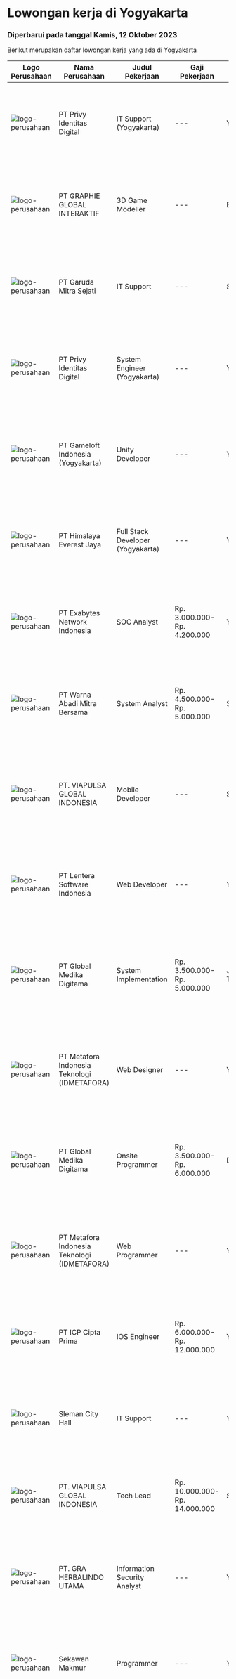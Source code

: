 
  # Lowongan kerja di Yogyakarta

  ### Diperbarui pada tanggal Kamis, 12 Oktober 2023

  Berikut merupakan daftar lowongan kerja yang ada di Yogyakarta

  |Logo Perusahaan | Nama Perusahaan | Judul Pekerjaan | Gaji Pekerjaan | Lokasi | Deskripsi | Tanggal diunggah | Pranala |
  | -------------- | --------------- | --------------- | --------- | --------- | -------------- | ------- | ----------- |
  |![logo-perusahaan](https://image-service-cdn.seek.com.au/f4390065daf709507a5268a0164d1e82e2741e2c/ee4dce1061f3f616224767ad58cb2fc751b8d2dc)|PT Privy Identitas Digital|IT Support (Yogyakarta)|---|Yogyakarta|About usPrivy is Indonesia's market leader in Digital Signature and Digital Identity, with more than 40 million verified users and more than 2.600...|Senin, 09 Oktober 2023|https://www.jobstreet.co.id/id/job/it-support-yogyakarta-4492574?token=0~055bc12e-3b4f-4f9e-b4d6-9cdecb959da2&sectionRank=1&jobId=jobstreet-id-job-4492574|
|![logo-perusahaan](https://image-service-cdn.seek.com.au/4cf2a680e40684f2c1e45f1d04725525a26ebc67/ee4dce1061f3f616224767ad58cb2fc751b8d2dc)|PT GRAPHIE GLOBAL INTERAKTIF|3D Game Modeller|---|Bali|Job Responsibilities: Creating 3D Model character for game Smoothing a 3D file Editing 3D File UV Unwrap texturing Humanoid Rigging Required Software...|Selasa, 03 Oktober 2023|https://www.jobstreet.co.id/id/job/3d-game-modeller-4486438?token=0~055bc12e-3b4f-4f9e-b4d6-9cdecb959da2&sectionRank=2&jobId=jobstreet-id-job-4486438|
|![logo-perusahaan](https://image-service-cdn.seek.com.au/54639f2b4dc054188c802440b16462224c65de60/ee4dce1061f3f616224767ad58cb2fc751b8d2dc)|PT Garuda Mitra Sejati|IT Support|---|Sleman|Deskripsi Pekerjaan : Mengkondisikan jaringan agar terkondisi jaringan untuk menjamin data kinerja. Monitoring jaringan secara keseluruhan baik secara...|Selasa, 10 Oktober 2023|https://www.jobstreet.co.id/id/job/it-support-4493635?token=0~055bc12e-3b4f-4f9e-b4d6-9cdecb959da2&sectionRank=3&jobId=jobstreet-id-job-4493635|
|![logo-perusahaan](https://image-service-cdn.seek.com.au/f4390065daf709507a5268a0164d1e82e2741e2c/ee4dce1061f3f616224767ad58cb2fc751b8d2dc)|PT Privy Identitas Digital|System Engineer (Yogyakarta)|---|Yogyakarta|About usPrivy is Indonesia's market leader in Digital Signature and Digital Identity, with more than 40 million verified users and more than 2.600...|Senin, 09 Oktober 2023|https://www.jobstreet.co.id/id/job/system-engineer-yogyakarta-4492597?token=0~055bc12e-3b4f-4f9e-b4d6-9cdecb959da2&sectionRank=4&jobId=jobstreet-id-job-4492597|
|![logo-perusahaan](https://image-service-cdn.seek.com.au/0daa4958d250bc94afa505066b2907db3257e6fc/ee4dce1061f3f616224767ad58cb2fc751b8d2dc)|PT Gameloft Indonesia (Yogyakarta)|Unity Developer|---|Yogyakarta|Job DescriptionAs a member of the development team, you will be responsible for below responsibilities: Take part in the development of mini games...|Rabu, 11 Oktober 2023|https://www.jobstreet.co.id/id/job/unity-developer-4495267?token=0~055bc12e-3b4f-4f9e-b4d6-9cdecb959da2&sectionRank=5&jobId=jobstreet-id-job-4495267|
|![logo-perusahaan](https://image-service-cdn.seek.com.au/918057ce7efa9e47b516240b9a1604a6c65ba38c/ee4dce1061f3f616224767ad58cb2fc751b8d2dc)|PT Himalaya Everest Jaya|Full Stack Developer (Yogyakarta)|---|Yogyakarta|Job Description: Design, develop and maintain web applications (Back end &amp; Front end) Coordinate with stakeholders from Product, Design, and other...|Senin, 09 Oktober 2023|https://www.jobstreet.co.id/id/job/full-stack-developer-yogyakarta-4492408?token=0~055bc12e-3b4f-4f9e-b4d6-9cdecb959da2&sectionRank=6&jobId=jobstreet-id-job-4492408|
|![logo-perusahaan](https://image-service-cdn.seek.com.au/25233e4400051c090a40c7fb0f8b3fe80ef9a9b4/ee4dce1061f3f616224767ad58cb2fc751b8d2dc)|PT Exabytes Network Indonesia|SOC Analyst|Rp. 3.000.000-Rp. 4.200.000|Yogyakarta|We are seeking a skilled SOC analyst L1 to join our team. The ideal candidate will be responsible for ensuring the security of our systems, networks,...|Jumat, 06 Oktober 2023|https://www.jobstreet.co.id/id/job/soc-analyst-4491010?token=0~055bc12e-3b4f-4f9e-b4d6-9cdecb959da2&sectionRank=7&jobId=jobstreet-id-job-4491010|
|![logo-perusahaan](https://image-service-cdn.seek.com.au/095fb9a60c244fd376308f5a5e73656e33869e8f/ee4dce1061f3f616224767ad58cb2fc751b8d2dc)|PT Warna Abadi Mitra Bersama|System Analyst|Rp. 4.500.000-Rp. 5.000.000|Sleman|System Analyst PT. Warna Abadi Mitra Bersama atau lebih dikenal dengan Toko Cat Warna Abadi (WAWAWA) adalah toko cat terbesar di Pulau Jawa dan saat...|Jumat, 06 Oktober 2023|https://www.jobstreet.co.id/id/job/system-analyst-4491295?token=0~055bc12e-3b4f-4f9e-b4d6-9cdecb959da2&sectionRank=8&jobId=jobstreet-id-job-4491295|
|![logo-perusahaan](https://image-service-cdn.seek.com.au/145797e7ca3c4cfd8e03031932425f9ada877698/ee4dce1061f3f616224767ad58cb2fc751b8d2dc)|PT. VIAPULSA GLOBAL INDONESIA|Mobile Developer|---|Sleman|Requirements: 2-3 years of experience in mobile development. Proficiency in frontend technologies (HTML, CSS, JavaScript) is a must for all Experience...|Senin, 09 Oktober 2023|https://www.jobstreet.co.id/id/job/mobile-developer-4492659?token=0~055bc12e-3b4f-4f9e-b4d6-9cdecb959da2&sectionRank=9&jobId=jobstreet-id-job-4492659|
|![logo-perusahaan](https://image-service-cdn.seek.com.au/91d21c84de0848d6a3d196b3a5bfd8e060a48d15/ee4dce1061f3f616224767ad58cb2fc751b8d2dc)|PT Lentera Software Indonesia|Web Developer|---|Yogyakarta|Qualifications:1. Experienced on framework CI 4 is preferable2. Having experience on mongodb, mariadb, mysqldb3. Knowing and understand on redis4....|Senin, 09 Oktober 2023|https://www.jobstreet.co.id/id/job/web-developer-4493543?token=0~055bc12e-3b4f-4f9e-b4d6-9cdecb959da2&sectionRank=10&jobId=jobstreet-id-job-4493543|
|![logo-perusahaan](https://image-service-cdn.seek.com.au/39c06919f88ea35ae3ab49c926ad528faf2ea88b/ee4dce1061f3f616224767ad58cb2fc751b8d2dc)|PT Global Medika Digitama|System Implementation|Rp. 3.500.000-Rp. 5.000.000|Jawa Timur|Syarat Kualifikasi Memiliki kemampuan komunikasi interpersonal yang baik Mampu bekerja secara multitasking &amp; manajemen waktu yang efisien Mampu...|Selasa, 03 Oktober 2023|https://www.jobstreet.co.id/id/job/system-implementation-4486644?token=0~055bc12e-3b4f-4f9e-b4d6-9cdecb959da2&sectionRank=11&jobId=jobstreet-id-job-4486644|
|![logo-perusahaan](https://image-service-cdn.seek.com.au/4d7c6cdbc3083d4c870b62d0843cf9651e659293/ee4dce1061f3f616224767ad58cb2fc751b8d2dc)|PT Metafora Indonesia Teknologi (IDMETAFORA)|Web Designer|---|Yogyakarta|PT Metafora Indonesia Teknologi merupakan sebuah perusahaan IT Solution yang bergerak di bidang jasa pembuatan website, sistem informasi berbasis web,...|Senin, 09 Oktober 2023|https://www.jobstreet.co.id/id/job/web-designer-1037154709?token=0~055bc12e-3b4f-4f9e-b4d6-9cdecb959da2&sectionRank=12&jobId=jobstreet-id-job-1037154709|
|![logo-perusahaan](https://image-service-cdn.seek.com.au/39c06919f88ea35ae3ab49c926ad528faf2ea88b/ee4dce1061f3f616224767ad58cb2fc751b8d2dc)|PT Global Medika Digitama|Onsite Programmer|Rp. 3.500.000-Rp. 6.000.000|Denpasar|Syarat Kualifikasi : Lulusan Sarjana bidang Ilmu Komputer/Teknologi Informasi atau bidang terkait. Pengalaman kerja minimal 1 tahun sebagai Programmer...|Selasa, 03 Oktober 2023|https://www.jobstreet.co.id/id/job/onsite-programmer-4486652?token=0~055bc12e-3b4f-4f9e-b4d6-9cdecb959da2&sectionRank=13&jobId=jobstreet-id-job-4486652|
|![logo-perusahaan](https://image-service-cdn.seek.com.au/4d7c6cdbc3083d4c870b62d0843cf9651e659293/ee4dce1061f3f616224767ad58cb2fc751b8d2dc)|PT Metafora Indonesia Teknologi (IDMETAFORA)|Web Programmer|---|Yogyakarta|PT Metafora Indonesia Teknologi merupakan sebuah perusahaan Software Bisnis / Software ERP yang didirikan oleh M Abdurrohman Alhafidz pada tahun 2014....|Senin, 09 Oktober 2023|https://www.jobstreet.co.id/id/job/web-programmer-1037153846?token=0~055bc12e-3b4f-4f9e-b4d6-9cdecb959da2&sectionRank=14&jobId=jobstreet-id-job-1037153846|
|![logo-perusahaan](https://image-service-cdn.seek.com.au/f9a61a530fbecf7f0145f2ea56b5b4d8ccdad5d1/ee4dce1061f3f616224767ad58cb2fc751b8d2dc)|PT ICP Cipta Prima|IOS Engineer|Rp. 6.000.000-Rp. 12.000.000|Yogyakarta|Skills● Proficient with Swift, Objective-C and Cocoa Touch.● Have a solid understanding of the iOS platform.● Understanding of Apple’s design...|Rabu, 04 Oktober 2023|https://www.jobstreet.co.id/id/job/ios-engineer-4488970?token=0~055bc12e-3b4f-4f9e-b4d6-9cdecb959da2&sectionRank=15&jobId=jobstreet-id-job-4488970|
|![logo-perusahaan](https://image-service-cdn.seek.com.au/31621ca86d644419ddd5cee2d998426b6f667ca0/ee4dce1061f3f616224767ad58cb2fc751b8d2dc)|Sleman City Hall|IT Support|---|Yogyakarta|Kualifiaksi :  Usia Maks. 30 tahun Pendidikan minimal S1 Teknik Informatika/ Sistem Informasi/ Teknik Komputer Memiliki pengalaman dibidang IT lebih...|Minggu, 08 Oktober 2023|https://www.jobstreet.co.id/id/job/it-support-1037144023?token=0~055bc12e-3b4f-4f9e-b4d6-9cdecb959da2&sectionRank=16&jobId=jobstreet-id-job-1037144023|
|![logo-perusahaan](https://image-service-cdn.seek.com.au/145797e7ca3c4cfd8e03031932425f9ada877698/ee4dce1061f3f616224767ad58cb2fc751b8d2dc)|PT. VIAPULSA GLOBAL INDONESIA|Tech Lead|Rp. 10.000.000-Rp. 14.000.000|Sleman|Responsibilities: Determining project requirements and developing work schedules for the team. Delegating tasks and achieving daily, weekly, and...|Kamis, 05 Oktober 2023|https://www.jobstreet.co.id/id/job/tech-lead-4489174?token=0~055bc12e-3b4f-4f9e-b4d6-9cdecb959da2&sectionRank=17&jobId=jobstreet-id-job-4489174|
|![logo-perusahaan](https://image-service-cdn.seek.com.au/ec47df3a2c752fe4134d5f6b2140f24fd38a7c82/ee4dce1061f3f616224767ad58cb2fc751b8d2dc)|PT. GRA HERBALINDO UTAMA|Information Security Analyst|---|Yogyakarta|Pendidikan D3/S1 Jurusan TI, Ilmu Komputer atau setaraMemahami jaringan/network dan cyber securityMemiliki kemampuan analisa yang kuat, detail dan...|Minggu, 08 Oktober 2023|https://www.jobstreet.co.id/id/job/information-security-analyst-1037143615?token=0~055bc12e-3b4f-4f9e-b4d6-9cdecb959da2&sectionRank=18&jobId=jobstreet-id-job-1037143615|
|![logo-perusahaan](https://i.ibb.co/sqvTCh9/112815900-stock-vector-no-image-available-icon-flat-vector.webp)|Sekawan Makmur|Programmer|---|Yogyakarta|Persyaratan :1. Usia maksimal 30 Tahun2. Pendidikan minimal S1 Teknik Informasi atau jurusan yang relevan3. Domisili area DIY4. Berpengalaman...|Minggu, 08 Oktober 2023|https://www.jobstreet.co.id/id/job/programmer-1037143723?token=0~055bc12e-3b4f-4f9e-b4d6-9cdecb959da2&sectionRank=19&jobId=jobstreet-id-job-1037143723|
|![logo-perusahaan](https://i.ibb.co/sqvTCh9/112815900-stock-vector-no-image-available-icon-flat-vector.webp)|PT Mindo Small Business Solution|TECHNICAL ANALYST|Rp. 4.000.000-Rp. 7.000.000|Yogyakarta|Minimum Qualifications and Experience: Bachelor's degree in a related field. Minimum of 2 years of hands-on experience in technical support or a...|Senin, 02 Oktober 2023|https://www.jobstreet.co.id/id/job/technical-analyst-4485654?token=0~055bc12e-3b4f-4f9e-b4d6-9cdecb959da2&sectionRank=20&jobId=jobstreet-id-job-4485654|
|![logo-perusahaan](https://image-service-cdn.seek.com.au/2fa0b1687e37a77612dfa5c3dc8727b15099a71c/ee4dce1061f3f616224767ad58cb2fc751b8d2dc)|PT Zabran Internasional|Teknisi Laptop Outlet RL Jogja|---|Sleman|Tanggung Jawab Pekerjaan : Mengidentifikasi dan memecahkan masalah perangkat keras dan perangkat lunak laptop,  Menginstal dan mengonfigurasi...|Kamis, 05 Oktober 2023|https://www.jobstreet.co.id/id/job/teknisi-laptop-outlet-rl-jogja-1037127793?token=0~055bc12e-3b4f-4f9e-b4d6-9cdecb959da2&sectionRank=21&jobId=jobstreet-id-job-1037127793|
|![logo-perusahaan](https://image-service-cdn.seek.com.au/2fa0b1687e37a77612dfa5c3dc8727b15099a71c/ee4dce1061f3f616224767ad58cb2fc751b8d2dc)|PT Zabran Internasional|Teknisi Laptop Oulet RL Solo|---|Sleman|Tanggung Jawab Pekerjaan : Mengidentifikasi dan memecahkan masalah perangkat keras dan perangkat lunak laptop,  Menginstal dan mengonfigurasi...|Kamis, 05 Oktober 2023|https://www.jobstreet.co.id/id/job/teknisi-laptop-oulet-rl-solo-1037127786?token=0~055bc12e-3b4f-4f9e-b4d6-9cdecb959da2&sectionRank=22&jobId=jobstreet-id-job-1037127786|
|![logo-perusahaan](https://image-service-cdn.seek.com.au/77d5dc00becab49233feb1de82d916f236fba28a/ee4dce1061f3f616224767ad58cb2fc751b8d2dc)|PT Visi Multimedia Aditama|Middle PHP Programmer (MPP)|Rp. 5.000.000-Rp. 9.000.000|Malang|Requirements: Candidate must possess at least a Diploma, Bachelor's Degree, Art/ Design/ Creative Multimedia, Computer Science/Information Technology,...|Senin, 02 Oktober 2023|https://www.jobstreet.co.id/id/job/middle-php-programmer-mpp-4485448?token=0~055bc12e-3b4f-4f9e-b4d6-9cdecb959da2&sectionRank=23&jobId=jobstreet-id-job-4485448|
|![logo-perusahaan](https://image-service-cdn.seek.com.au/186a9ca97c9050b5f74b9d52c29d1295c842cef8/ee4dce1061f3f616224767ad58cb2fc751b8d2dc)|PT Global Sukses Solusi|Desktop Engineer|---|Yogyakarta|Job SummaryOur backend programmer will develop and maintain custom modifications to ERP's core system. Develop and maintain data integration and...|Senin, 02 Oktober 2023|https://www.jobstreet.co.id/id/job/desktop-engineer-4485063?token=0~055bc12e-3b4f-4f9e-b4d6-9cdecb959da2&sectionRank=24&jobId=jobstreet-id-job-4485063|
|![logo-perusahaan](https://image-service-cdn.seek.com.au/ecbfefd0fcbcebf97fdfe8ba88711629710aca2a/ee4dce1061f3f616224767ad58cb2fc751b8d2dc)|PT Kanca Sukses Bersama|DATA ANALYST|---|Yogyakarta|Persyaratan:1. Pendidikan minimal D3/S1 jurusan Statistika, Matematika, Informatika, atau lainnya yang relevan2. Pengalaman minimal 6 bulan di bidang...|Senin, 02 Oktober 2023|https://www.jobstreet.co.id/id/job/data-analyst-1037095457?token=0~055bc12e-3b4f-4f9e-b4d6-9cdecb959da2&sectionRank=25&jobId=jobstreet-id-job-1037095457|
|![logo-perusahaan](https://image-service-cdn.seek.com.au/973cf6461df30cb01326f2afe2298a69386c09b4/ee4dce1061f3f616224767ad58cb2fc751b8d2dc)|Platinum Kitchen, Bar & Lounge|SEO SPESIALIST|---|Yogyakarta|KUALIFIKASI : Memiliki kemampuan untuk menulis konten yang SEO-friendly              ·         Memiliki keahlian teknis tentang HTML/CSS             ...|Rabu, 04 Oktober 2023|https://www.jobstreet.co.id/id/job/seo-spesialist-1037115981?token=0~055bc12e-3b4f-4f9e-b4d6-9cdecb959da2&sectionRank=26&jobId=jobstreet-id-job-1037115981|
|![logo-perusahaan](https://image-service-cdn.seek.com.au/6d97a4ffe0f325e8e84b260a2064eead4009eff7/ee4dce1061f3f616224767ad58cb2fc751b8d2dc)|PT Kode Inovasi Teknologi (CODR)|QA Automation Intern|---|Jakarta Raya|Job Description: Write test scripts to automate complex test cases and scenarios for web and/or mobile applications Implement strategy for quality...|Jumat, 29 September 2023|https://www.jobstreet.co.id/id/job/qa-automation-intern-4484164?token=0~055bc12e-3b4f-4f9e-b4d6-9cdecb959da2&sectionRank=27&jobId=jobstreet-id-job-4484164|
|![logo-perusahaan](https://i.ibb.co/sqvTCh9/112815900-stock-vector-no-image-available-icon-flat-vector.webp)|PT Kode Kolektif|Quality Assurance (QA) Engineer|---|Yogyakarta|Role &amp; Responsibilities: Working closely with the Product Manager, Front End engineer and Back End engineer to understand the feature and the...|Rabu, 04 Oktober 2023|https://www.jobstreet.co.id/id/job/quality-assurance-qa-engineer-1037115544?token=0~055bc12e-3b4f-4f9e-b4d6-9cdecb959da2&sectionRank=28&jobId=jobstreet-id-job-1037115544|
|![logo-perusahaan](https://i.ibb.co/sqvTCh9/112815900-stock-vector-no-image-available-icon-flat-vector.webp)|Nava Sinergi Laboratory sebagai rekruter Nava Sinergi Laboratory Group|Full Stack Web Developer (WFO)|---|Yogyakarta|Kriteria:- Pendidikan S1 Ilmu Komputer, Teknik Informatika, Software Engineering, Sistem Informasi, atau jurusan sejenis lainnya.- Memiliki pengalaman...|Rabu, 04 Oktober 2023|https://www.jobstreet.co.id/id/job/full-stack-web-developer-wfo-1037116363?token=0~055bc12e-3b4f-4f9e-b4d6-9cdecb959da2&sectionRank=29&jobId=jobstreet-id-job-1037116363|
|![logo-perusahaan](https://i.ibb.co/sqvTCh9/112815900-stock-vector-no-image-available-icon-flat-vector.webp)|D'Paragon kost eksklusif|IT MOBILE DEVELOPER|---|Yogyakarta|KUALIFIKASI:1. Pendidikan minimal D3 jurusan teknik informatika2. Usia minimal 20 tahun3. Wajib memiliki pengalaman minimal 1 tahun sebagai mobdev4....|Minggu, 01 Oktober 2023|https://www.jobstreet.co.id/id/job/it-mobile-developer-1037084271?token=0~055bc12e-3b4f-4f9e-b4d6-9cdecb959da2&sectionRank=30&jobId=jobstreet-id-job-1037084271|


  [Kembali ke daftar lowongan kerja 🔙](../README.md#daftar-lowongan-kerja)
  